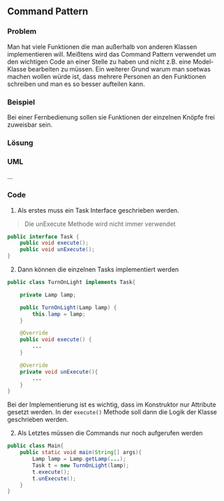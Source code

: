 ## Command Pattern

### Problem

Man hat viele Funktionen die man außerhalb von anderen Klassen implementieren will. Meißtens wird das Command Pattern verwendet um den wichtigen Code an einer Stelle zu haben und nicht z.B. eine Model-Klasse bearbeiten zu müssen. Ein weiterer Grund warum man soetwas machen wollen würde ist, dass mehrere Personen an den Funktionen schreiben und man es so besser aufteilen kann.

### Beispiel

Bei einer Fernbedienung sollen sie Funktionen der einzelnen Knöpfe frei zuweisbar sein. 

### Lösung


### UML
...
### Code

1) Als erstes muss ein Task Interface geschrieben werden.

> Die unExecute Methode wird nicht immer verwendet

```java
public interface Task {
    public void execute();
    public void unExecute();
}
```

2) Dann können die einzelnen Tasks implementiert werden

```java
public class TurnOnLight implements Task{

    private Lamp lamp;

    public TurnOnLight(Lamp lamp) {
        this.lamp = lamp;
    }

    @Override
    public void execute() {
        ...
    }

    @Override
    private void unExecute(){
    	...
    }
}
```
Bei der Implementierung ist es wichtig, dass im Konstruktor nur Attribute gesetzt werden. In der `execute()` Methode soll dann die Logik der Klasse geschrieben werden.

2) Als Letztes müssen die Commands nur noch aufgerufen werden

```java
public class Main{
	public static void main(String[] args){
		Lamp lamp = Lamp.getLamp(...);
		Task t = new TurnOnLight(lamp);
		t.execute();
		t.unExecute();
	}
}
```
